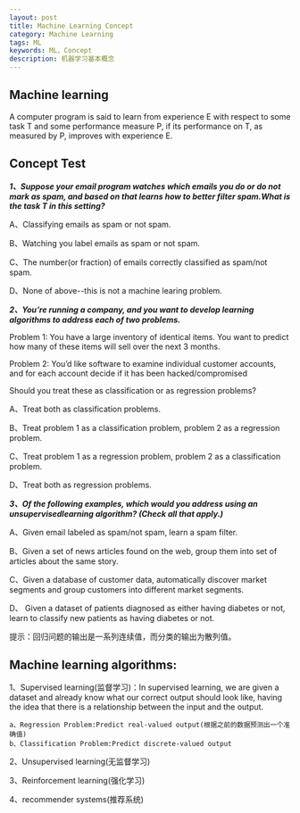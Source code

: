 ```yaml
---
layout: post
title: Machine Learning Concept
category: Machine Learning
tags: ML
keywords: ML、Concept
description: 机器学习基本概念
---
```


## Machine learning

A computer program is said to learn from experience E with respect to some task T and some performance measure P, if its performance on T, as measured by P, improves with experience E.

## Concept Test

***1、Suppose your email program watches which emails you do or do not mark as spam, and based on that learns how to better filter spam.What is the task T in this setting?***

A、Classifying emails as spam or not spam.

B、Watching you label emails as spam or not spam.

C、The number(or fraction) of emails correctly classified as spam/not spam.

D、None of above--this is not a machine learing problem.

***2、You’re running a company, and you want to develop learning algorithms to address each of two problems.***

Problem 1: You have a large inventory of identical items.  You want to predict how many of these items will sell over the next 3 months.

Problem 2: You’d like software to examine individual customer accounts, and for each account decide if it has been hacked/compromised

Should you treat these as classification or as regression problems? 

A、Treat both as classification problems.

B、Treat problem 1 as a classification problem, problem 2 as a regression problem. 

C、Treat problem 1 as a regression problem, problem 2 as a classification problem. 

D、Treat both as regression problems. 

***3、Of the following examples, which would you address using an unsupervisedlearning algorithm?  (Check all that apply.)*** 

A、Given email labeled as spam/not spam, learn a spam filter.

B、Given a set of news articles found on the web, group them into set of articles about the same story. 

C、Given a database of customer data, automatically discover market segments and group customers into different market segments. 

D、 Given a dataset of patients diagnosed as either having diabetes or not, learn to classify new patients as having diabetes or not. 

提示：回归问题的输出是一系列连续值，而分类的输出为散列值。

## Machine learning algorithms:

1、Supervised learning(监督学习)：In supervised learning, we are given a dataset and already know what our correct output should look like, having the idea that there is a relationship between the input and the output.
	
	a、Regression Problem:Predict real-valued output(根据之前的数据预测出一个准确值)
	b、Classification Problem:Predict discrete-valued output

2、Unsupervised learning(无监督学习)

3、Reinforcement learning(强化学习)

4、recommender systems(推荐系统)
